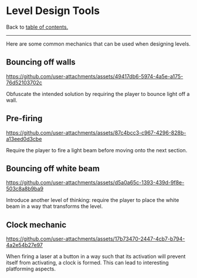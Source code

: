 # Level Design Tools

Back to [table of contents.](/resources/level-design/index.md)

---

Here are some common mechanics that can be used when designing levels.

## Bouncing off walls

https://github.com/user-attachments/assets/49417db6-5974-4a5e-a175-76d52103702c

Obfuscate the intended solution by requiring the player to bounce light off a wall.

## Pre-firing

https://github.com/user-attachments/assets/87c4bcc3-c967-4296-828b-a13eed0d3cbe

Require the player to fire a light beam before moving onto the next section.

## Bouncing off white beam

https://github.com/user-attachments/assets/d5a0a65c-1393-439d-9f8e-503c8a8b9ba9

Introduce another level of thinking: require the player to place the white beam in a way that transforms the level.

## Clock mechanic

https://github.com/user-attachments/assets/17b73470-2447-4cb7-b794-4a2e54b27e97

When firing a laser at a button in a way such that its activation will prevent itself from activating, a clock is formed. This can lead to interesting platforming aspects.
